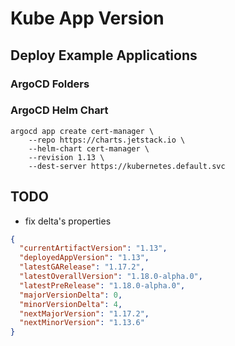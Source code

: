 # Kube App Version

## Deploy Example Applications

### ArgoCD Folders

### ArgoCD Helm Chart

```shell
argocd app create cert-manager \
	--repo https://charts.jetstack.io \
	--helm-chart cert-manager \
	--revision 1.13 \
	--dest-server https://kubernetes.default.svc
```

## TODO

* fix delta's properties


```json
{
  "currentArtifactVersion": "1.13",
  "deployedAppVersion": "1.13",
  "latestGARelease": "1.17.2",
  "latestOverallVersion": "1.18.0-alpha.0",
  "latestPreRelease": "1.18.0-alpha.0",
  "majorVersionDelta": 0,
  "minorVersionDelta": 4,
  "nextMajorVersion": "1.17.2",
  "nextMinorVersion": "1.13.6"
}
```